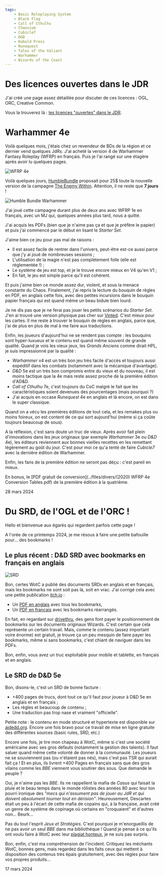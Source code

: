 ```yaml
---
tags:
    - Basic Roleplaying System
    - Black Flag
    - Call of Cthulhu
    - Chaosium
    - Cubicle7
    - D&D
    - Kobold Press
    - Runequest
    - Tales of the Valiant
    - Warhammer
    - Wizards of the Coast
---
```


# Des licences ouvertes dans le JDR

J'ai créé une page assez détaillée pour discuter de ces licences : OGL, ORC, Creative Common.

Vous la trouverez là : [les licences "ouvertes" dans le JDR](../pages/licences.md).

# Warhammer 4e

Voilà quelques mois, j'étais chez un revendeur de BDs de la région et ce dernier vend quelques JdRs. J'ai acheté la version 4 de Warhammer Fantasy Roleplay (WFRP) en français. Puis je l'ai rangé sur une étagère après avoir lu quelques pages.

![WFRP 4e](../images/wfrp-4e.png)

Voilà quelques jours, [HumbleBundle](www.humblebundle.com/) proposait pour 25$ toute la nouvelle version de la campagne [The Enemy Within](https://www.humblebundle.com/books/warhammer-fantasy-roleplay-enemy-within-more-cubicle7-books?hmb_source=humble_home&hmb_medium=product_tile&hmb_campaign=mosaic_section_4_layout_index_4_layout_type_threes_tile_index_3_c_warhammerfantasyroleplayenemywithinmorecubicle7_bookbundle). Attention, il ne reste que **7 jours** !

![Humble Bundle Warhammer](../images/hb-warhammer.png)

J'ai joué cette campagne durant plus de deux ans avec WFRP 1e en français, avec un MJ qui, quelques années plus tard, nous a quitté.

J'ai acquis les PDFs (bien que je n'aime pas ça et que je préfère le papier) et puis j'ai commencé par le début en lisant le *Starter Set*.

J'aime bien ce jeu pour pas mal de raisons :

* Il est assez facile de rentrer dans l'univers, peut-être est-ce aussi parce que j'y ai joué de nombreuses sessions ;
* L'utilisation de la magie n'est pas complètement folle (elle est réglementée !) ;
* Le système de jeu est top, et je le trouve encore mieux en V4 qu'en V1 ;
* En fait, le jeu est simple parce qu'il est cohérent.

Et puis j'aime bien ce monde assez dur, violent, et sous la menace constante du Chaos. Finalement, j'ai repris la lecture du bouquin de règles en PDF, en anglais cette fois, avec des petites incursions dans le bouquin papier français qui est quand même un beau bidule bien lourd.

Je ne dis pas que je ne ferai pas jouer les petits scénarios du *Starter Set*. J'en ai trouvé une version physique pas cher sur [Vinted](https://www.vinted.fr). C'est mieux pour les cartes. Il me reste à trouver le bouquin de règles en anglais, parce que, j'ai de plus en plus de mal à me faire aux traductions.

Enfin, les joueurs d'aujourd'hui ne se rendent pas compte : les bouquins sont hyper-luxueux et le contenu est quand même souvent de grande qualité. Quand je vois les vieux jeux, les *Grands Anciens* comme dirait HPL, je suis impressionné par la qualité :

* *Warhammer* v4 est un très bon jeu très facile d'accès et toujours aussi expéditif dans les combats (notamment avec la mécanique d'avantage).
* *D&D* 5e est un très bon compromis entre du vieux et du nouveau, il est moins tactique que la 4e mais reste assez proche de la première édition d'AD&D.
* *Call of Cthulhu* 7e, c'est toujours du CoC malgré le fait que les caractéristiques soient devenues des pourcentages (mais pourquoi ?)
* J'ai acquis en occase *Runequest* 4e en anglais et là encore, on est dans le super classique.

Quand on a vécu les premières éditions de tout cela, et les remakes plus ou moins foireux, on est content de ce qui sort aujourd'hui (même si ça coûte toujours beaucoup de sous).

A la réflexion, c'est sans doute un truc de vieux. Après avoir fait plein d'innovations dans les jeux originaux (par exemple *Warhammer* 3e ou *D&D* 4e), les éditeurs reviennent aux bonnes vieilles recettes en les remettant légèrement au goût du jour. C'est pour moi ce qu'a tenté de faire *Cubicle7* avec la dernière édition de Warhammer.

Enfin, les fans de la première édition ne seront pas déçu : c'est pareil en mieux.

En bonus, le [PDF gratuit de conversion](../files/divers/(2020) WFRP 4e Conversion Tables.pdf) de la première édition à la quatrième.

<div class="mydate">28 mars 2024</div>

# Du SRD, de l'OGL et de l'ORC !

Hello et bienvenue aux égarés qui regardent parfois cette page !

A l'orée de ce printemps 2024, je me résous à faire une petite bafouille pour... des bookmarks !

## Le plus récent : D&D SRD avec bookmarks en français en anglais

![SRD](./../images/main-DDSRD.jpg)

Bon, certes WotC a publié des documents SRDs en anglais et en français, mais les bookmarks ne sont soit pas là, soit en vrac. J'ai corrigé cela avec une petite publication [itch.io](https://rouboudou.itch.io) :

* Un [PDF en anglais](https://rouboudou.itch.io/dd-srd-51-pdf-with-full-bookmarks) avec tous les bookmarks,
* Un [PDF en français](https://rouboudou.itch.io/dd-srd-51-pdf-with-full-bookmarks) avec les bookmarks réarrangés.

En fait, en regardant sur [drivethru](URL), des gens font payer le positionnement de bookmarks sur les documents originaux Wizards. C'est certain que cela représente un certain travail. Mais, comme le contenu (assez important voire énorme) est gratuit, je trouve ça un peu mesquin de faire payer les bookmarks, même si sans bookmarks, c'est chiant de naviguer dans les PDFs.

Bon, enfin, vous avez un truc exploitable pour mobile et tablette, en français et en anglais.

## Le SRD de D&D 5e

Bon, disons-le, c'est un SRD de bonne facture :

* +400 pages de trucs, dont tout ce qu'il faut pour joueur à D&D 5e en anglais et en français ;
* Les règles et beaucoup de contenu ;
* Une traduction pas trop nase et vraiment "officielle".

Petite note : le contenu en mode structuré et hypertexte est disponible sur [aidedd.org](https://aidedd.org). Encore une fois bravo pour ce travail de mise en ligne gratuite des différentes sources (basic rules, SRD, etc.)

Encore une fois, je tire mon chapeau à WotC, même si c'est une société américaine avec ses gros défauts (notamment la gestion des talents). Il faut saluer quand même cette volonté de donner à la communauté. Les joueurs ne se souviennent pas (ou n'étaient pas nés), mais c'est pas TSR qui aurait fait ça ! Et en plus, ils livrent +400 Pages en français sans que des gros vilains comme les *BBE* viennent vous soutirer des sous. Que demande le peuple ?

Oui, je n'aime pas les *BBE*. Ils ne rappellent la mafia de *Casus* qui faisait la pluie et le beau temps dans le monde rôlistes des années 80 avec leur ton pourri ironique des *"mecs qui n'assument pas de jouer au JdR et qui doivent absolument tourner tout en dérision"*. Heureusement, Descartes était un peu à l'écart de cette mafia de copains qui, à la française, avait créé un genre de système de copinage où certains en "croquaient" et d'autres non... Beurk...

Pas du tout l'esprit *Jeux et Stratégies*. C'est pourquoi je m'enorgueillis de ne pas avoir un seul *BBE* dans ma bibliothèque ! Quand je pense à ce qu'ils ont voulu faire à WotC avec leur [plagiat honteux](https://black-book-editions.fr/actualite.php?id=3187), je ne suis pas surpris.

Bon, enfin, c'est ma compréhension de l'incident. Critiquez les méchants WotC, bonnes gens, mais regardez dans les faits ceux qui mettent à disposition des contenus très épais gratuitement, avec des règles pour faire vos propres produits...

<div class="mydate">17 mars 2024</div>

